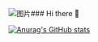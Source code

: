 ![图片](https://github.com/Solarweapon/Solarweapon/assets/58280674/94108a89-2807-458a-bcc0-051ed96d1c1d)### Hi there 👋

<!--
**Solarweapon/Solarweapon** is a ✨ _special_ ✨ repository because its `README.md` (this file) appears on your GitHub profile.

Here are some ideas to get you started:

- 🔭 I’m currently working on ...
- 🌱 I’m currently learning ...
- 👯 I’m looking to collaborate on ...
- 🤔 I’m looking for help with ...
- 💬 Ask me about ...
- 📫 How to reach me: ...
- 😄 Pronouns: ...
- ⚡ Fun fact: ...
-->
[![Anurag's GitHub stats](https://github-readme-stats.vercel.app/api?username=Solarweapon)](https://github.com/anuraghazra/github-readme-stats)
